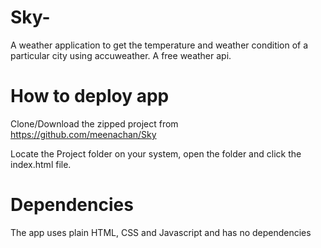 # Sky-
A weather application to get the temperature and weather condition of a particular city using accuweather. A free weather api.
# How to deploy app
Clone/Download the zipped project from https://github.com/meenachan/Sky

Locate the Project folder on your system, open the folder and click the index.html file.

# Dependencies
The app uses plain HTML, CSS and Javascript and has no dependencies

